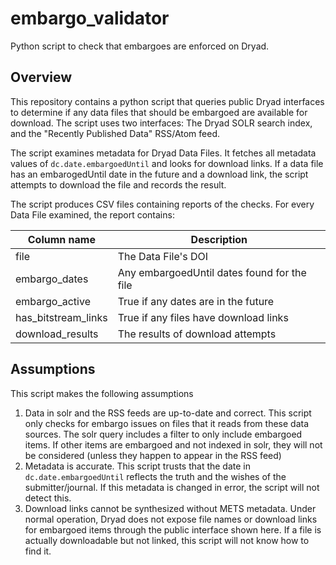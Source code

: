 embargo_validator
=================

Python script to check that embargoes are enforced on Dryad.

## Overview

This repository contains a python script that queries public Dryad interfaces to determine if any data files that should be embargoed are available for download.  The script uses two interfaces: The Dryad SOLR search index, and the "Recently Published Data" RSS/Atom feed.

The script examines metadata for Dryad Data Files.  It fetches all metadata values of `dc.date.embargoedUntil` and looks for download links.  If a data file has an embarogedUntil date in the future and a download link, the script attempts to download the file and records the result.

The script produces CSV files containing reports of the checks.  For every Data File examined, the report contains:


| Column name             | Description                                 |
|-------------------------|---------------------------------------------|
| file                    | The Data File's DOI                         |
| embargo\_dates          | Any embargoedUntil dates found for the file |
| embargo\_active         | True if any dates are in the future         |
| has\_bitstream\_links   | True if any files have download links       |
| download\_results       | The results of download attempts            |

## Assumptions

This script makes the following assumptions

1. Data in solr and the RSS feeds are up-to-date and correct.  This script only checks for embargo issues on files that it reads from these data sources.  The solr query includes a filter to only include embargoed items.  If other items are embargoed and not indexed in solr, they will not be considered (unless they happen to appear in the RSS feed)
2. Metadata is accurate.  This script trusts that the date in `dc.date.embargoedUntil` reflects the truth and the wishes of the submitter/journal.  If this metadata is changed in error, the script will not detect this.
3. Download links cannot be synthesized without METS metadata.  Under normal operation, Dryad does not expose file names or download links for embargoed items through the public interface shown here.  If a file is actually downloadable but not linked, this script will not know how to find it.


